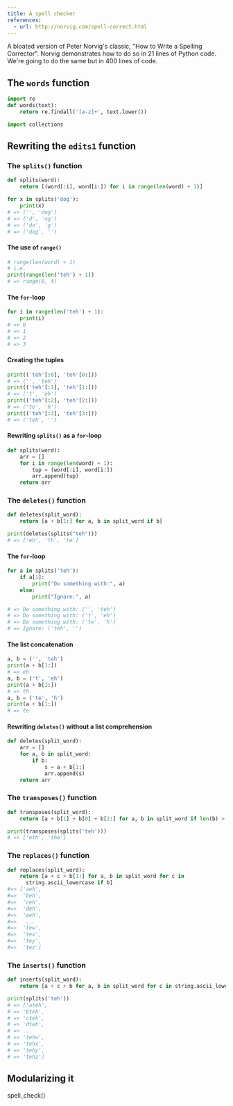 ```yaml
---
title: A spell checker
references:
  - url: http://norvig.com/spell-correct.html
---
```



A bloated version of Peter Norvig's classic, "How to Write a Spelling Corrector". Norvig demonstrates how to do so in 21 lines of Python code. We're going to do the same but in 400 lines of code.


## The `words` function

~~~py
import re
def words(text): 
    return re.findall('[a-z]+', text.lower()) 
~~~

~~~py
import collections

~~~

## Rewriting the `edits1` function



### The `splits()` function

~~~py
def splits(word):
    return [(word[:i], word[i:]) for i in range(len(word) + 1)]

for x in splits('dog'):
    print(x)
# => ('', 'dog')
# => ('d', 'og')
# => ('do', 'g')
# => ('dog', '')
~~~


#### The use of `range()`

~~~py
# range(len(word) + 1)
# i.e.
print(range(len('teh') + 1))
# => range(0, 4)
~~~

#### The `for`-loop

~~~py
for i in range(len('teh') + 1):
    print(i)
# => 0
# => 1
# => 2
# => 3
~~~

#### Creating the tuples

~~~py
print(('teh'[:0], 'teh'[0:]))
# => ('', 'teh')
print(('teh'[:1], 'teh'[1:]))
# => ('t', 'eh')
print(('teh'[:2], 'teh'[2:]))
# => ('te', 'h')
print(('teh'[:3], 'teh'[3:]))
# => ('teh', '')
~~~

#### Rewriting `splits()` as a `for`-loop 

~~~py
def splits(word):
    arr = []
    for i in range(len(word) + 1):
        tup = (word[:i], word[i:])
        arr.append(tup)
    return arr
~~~



### The `deletes()` function

~~~py
def deletes(split_word):
    return [a + b[1:] for a, b in split_word if b]

print(deletes(splits("teh")))
# => ['eh', 'th', 'te']
~~~

#### The `for`-loop

~~~py
for a in splits('teh'):
    if a[1]:
        print("Do something with:", a)
    else:
        print("Ignore:", a)

# => Do something with: ('', 'teh')
# => Do something with: ('t', 'eh')
# => Do something with: ('te', 'h')
# => Ignore: ('teh', '')
~~~

#### The list concatenation

~~~py
a, b = ('', 'teh')
print(a + b[1:])
# => eh
a, b = ('t', 'eh')
print(a + b[1:])
# => th
a, b = ('te', 'h')
print(a + b[1:])
# => te
~~~


#### Rewriting `deletes()` without a list comprehension

~~~py
def deletes(split_word):
    arr = []
    for a, b in split_word:
        if b:
            s = a + b[1:]
            arr.append(s)
    return arr
~~~



### The `transposes()` function

~~~py
def transposes(split_word):
    return [a + b[1] + b[0] + b[2:] for a, b in split_word if len(b) > 1]

print(transposes(splits('teh')))
# => ['eth', 'the']
~~~



### The `replaces()` function

~~~py
def replaces(split_word):
    return [a + c + b[1:] for a, b in split_word for c in 
      string.ascii_lowercase if b]
#=> ['aeh',
#=>  'beh',
#=>  'ceh',
#=>  'deh',
#=>  'eeh',
#=>   ...
#=>  'tew',
#=>  'tex',
#=>  'tey',
#=>  'tez']      
~~~



### The `inserts()` function

~~~py
def inserts(split_word):
    return [a + c + b for a, b in split_word for c in string.ascii_lowercase]

print(splits('teh'))
# => ['ateh',
# => 'bteh',
# => 'cteh',
# => 'dteh',
# => ...
# => 'tehw',
# => 'tehx',
# => 'tehy',
# => 'tehz']
~~~





## Modularizing it

spell_check()
